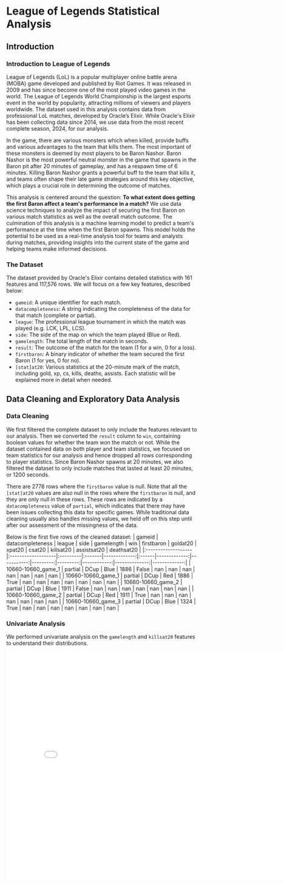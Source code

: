 # League of Legends Statistical Analysis

## Introduction

### Introduction to League of Legends

League of Legends (LoL) is a popular multiplayer online battle arena (MOBA) game developed and published by Riot Games. It was released in 2009 and has since become one of the most played video games in the world. The League of Legends World Championship is the largest esports event in the world by popularity, attracting millions of viewers and players worldwide.
The dataset used in this analysis contains data from professional LoL matches, developed by Oracle’s Elixir. While Oracle's Elixir has been collecting data since 2014, we use data from the most recent complete season, 2024, for our analysis.

In the game, there are various monsters which when killed, provide buffs and various advantages to the team that kills them. The most important of these monsters is deemed by most players to be Baron Nashor. Baron Nashor is the most powerful neutral monster in the game that spawns in the Baron pit after 20 minutes of gameplay, and has a respawn time of 6 minutes. Killing Baron Nashor grants a powerful buff to the team that kills it, and teams often shape their late game strategies around this key objective, which plays a crucial role in determining the outcome of matches.

This analysis is centered around the question: **To what extent does getting the first Baron affect a team's performance in a match?**
We use data science techniques to analyze the impact of securing the first Baron on various match statistics as well as the overall match outcome. The culmination of this analysis is a machine learning model to predict a team's performance at the time when the first Baron spawns. This model holds the potential to be used as a real-time analysis tool for teams and analysts during matches, providing insights into the current state of the game and helping teams make informed decisions.


### The Dataset

The dataset provided by Oracle's Elixir contains detailed statistics with 161 features and 117,576 rows. We will focus on a few key features, described below:
- `gameid`: A unique identifier for each match.
- `datacompleteness`: A string indicating the completeness of the data for that match (complete or partial).
- `league`: The professional league tournament in which the match was played (e.g. LCK, LPL, LCS).
- `side`: The side of the map on which the team played (Blue or Red).
- `gamelength`: The total length of the match in seconds.
- `result`: The outcome of the match for the team (1 for a win, 0 for a loss).
- `firstbaron`: A binary indicator of whether the team secured the first Baron (1 for yes, 0 for no).
- `[stat]at20`: Various statistics at the 20-minute mark of the match, including gold, xp, cs, kills, deaths, assists. Each statistic will be explained more in detail when needed.



## Data Cleaning and Exploratory Data Analysis

### Data Cleaning

We first filtered the complete dataset to only include the features relevant to our analysis. Then we converted the `result` column to `win`, containing boolean values for whether the team won the match or not. While the dataset contained data on both player and team statistics, we focused on team statistics for our analysis and hence dropped all rows corresponding to player statistics. Since Baron Nashor spawns at 20 minutes, we also filtered the dataset to only include matches that lasted at least 20 minutes, or 1200 seconds.

There are 2778 rows where the `firstbaron` value is null. Note that all the `[stat]at20` values are also null in the rows where the `firstbaron` is null, and they are only null in these rows. These rows are indicated by a `datacompleteness` value of `partial`, which indicates that there may have been issues collecting this data for specific games. While traditional data cleaning usually also handles missing values, we held off on this step until after our assessment of the missingness of the data.

Below is the first five rows of the cleaned dataset:
| gameid             | datacompleteness   | league   | side   |   gamelength | win   |   firstbaron |   goldat20 |   xpat20 |   csat20 |   killsat20 |   assistsat20 |   deathsat20 |
|:-------------------|:-------------------|:---------|:-------|-------------:|:------|-------------:|-----------:|---------:|---------:|------------:|--------------:|-------------:|
| 10660-10660_game_1 | partial            | DCup     | Blue   |         1886 | False |          nan |        nan |      nan |      nan |         nan |           nan |          nan |
| 10660-10660_game_1 | partial            | DCup     | Red    |         1886 | True  |          nan |        nan |      nan |      nan |         nan |           nan |          nan |
| 10660-10660_game_2 | partial            | DCup     | Blue   |         1911 | False |          nan |        nan |      nan |      nan |         nan |           nan |          nan |
| 10660-10660_game_2 | partial            | DCup     | Red    |         1911 | True  |          nan |        nan |      nan |      nan |         nan |           nan |          nan |
| 10660-10660_game_3 | partial            | DCup     | Blue   |         1324 | True  |          nan |        nan |      nan |      nan |         nan |           nan |          nan |


### Univariate Analysis

We performed univariate analysis on the `gamelength` and `killsat20` features to understand their distributions.

<iframe
  src="assets/gamelength-distribution.html"
  width="800"
  height="600"
  frameborder="0"
></iframe>
